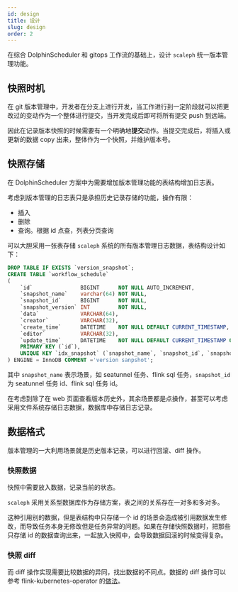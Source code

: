 ```yaml
---
id: design
title: 设计
slug: design
order: 2
---
```


在综合 DolphinScheduler 和 gitops 工作流的基础上，设计 `scaleph` 统一版本管理功能。

## 快照时机

在 git 版本管理中，开发者在分支上进行开发，当工作进行到一定阶段就可以把更改过的变动作为一个整体进行提交，当开发完成后即可将所有提交 push 到远端。

因此在记录版本快照的时候需要有一个明确地**提交**动作。当提交完成后，将插入或更新的数据 copy 出来，整体作为一个快照，并维护版本号。

## 快照存储

在 DolphinScheduler 方案中为需要增加版本管理功能的表结构增加日志表。

考虑到版本管理的日志表只是承担历史记录存储的功能，操作有限：

- 插入
- 删除
- 查询。根据 id 点查，列表分页查询

可以大胆采用一张表存储 `scaleph` 系统的所有版本管理日志数据，表结构设计如下：

```sql
DROP TABLE IF EXISTS `version_snapshot`;
CREATE TABLE `workflow_schedule`
(
    `id`               BIGINT      NOT NULL AUTO_INCREMENT,
    `snapshot_name`    varchar(64) NOT NULL,
    `snapshot_id`      BIGINT      NOT NULL,
    `snapshot_version` INT         NOT NULL,
    `data`             VARCHAR(64),
    `creator`          VARCHAR(32),
    `create_time`      DATETIME    NOT NULL DEFAULT CURRENT_TIMESTAMP,
    `editor`           VARCHAR(32),
    `update_time`      DATETIME    NOT NULL DEFAULT CURRENT_TIMESTAMP ON UPDATE CURRENT_TIMESTAMP,
    PRIMARY KEY (`id`),
    UNIQUE KEY `idx_snapshot` (`snapshot_name`, `snapshot_id`, `snapshot_version`)
) ENGINE = InnoDB COMMENT ='version sanpshot';
```

其中 `snapshot_name` 表示场景，如 seatunnel 任务、flink sql 任务，`snapshot_id` 为 seatunnel 任务 id、flink sql 任务 id。

在考虑到除了在 web 页面查看版本历史外，其余场景都是点操作，甚至可以考虑采用文件系统存储日志数据，数据库中存储日志记录。

## 数据格式

版本管理的一大利用场景就是历史版本记录，可以进行回滚、diff 操作。

### 快照数据

快照中需要放入数据，记录当前的状态。

`scaleph` 采用关系型数据库作为存储方案，表之间的关系存在一对多和多对多。

这种引用别的数据，但是表结构中只存储一个 id 的场景会造成被引用数据发生修改，而导致任务本身无修改但是任务异常的问题。如果在存储快照数据时，把那些只存储 id 的数据查询出来，一起放入快照中，会导致数据回滚的时候变得复杂。

### 快照 diff

而 diff 操作实现需要比较数据的异同，找出数据的不同点。数据的 diff 操作可以参考 flink-kubernetes-operator 的[做法](https://github.com/apache/flink-kubernetes-operator/tree/release-1.3/flink-kubernetes-operator-api/src/main/java/org/apache/flink/kubernetes/operator/api/diff)。
